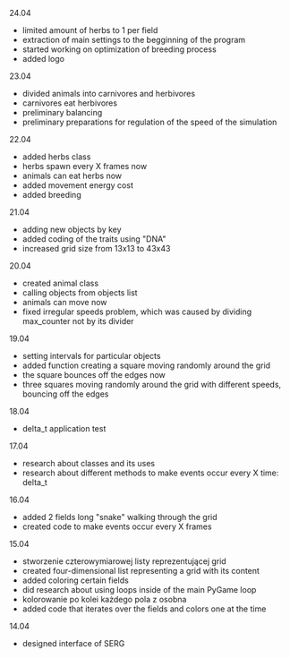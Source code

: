 24.04
- limited amount of herbs to 1 per field
- extraction of main settings to the begginning of the program
- started working on optimization of breeding process
- added logo

23.04
- divided animals into carnivores and herbivores
- carnivores eat herbivores
- preliminary balancing
- preliminary preparations for regulation of the speed of the simulation

22.04
- added herbs class
- herbs spawn every X frames now
- animals can eat herbs now
- added movement energy cost
- added breeding

21.04
- adding new objects by key
- added coding of the traits using "DNA"
- increased grid size from 13x13 to 43x43

20.04
- created animal class
- calling objects from objects list
- animals can move now
- fixed irregular speeds problem, which was caused by dividing max_counter not by its divider

19.04
- setting intervals for particular objects
- added function creating a square moving randomly around the grid
- the square bounces off the edges now
- three squares moving randomly around the grid with different speeds, bouncing off the edges

18.04
- delta_t application test

17.04
- research about classes and its uses
- research about different methods to make events occur every X time: delta_t

16.04
- added 2 fields long "snake" walking through the grid
- created code to make events occur every X frames

15.04
- stworzenie czterowymiarowej listy reprezentującej grid
- created four-dimensional list representing a grid with its content
- added coloring certain fields
- did research about using loops inside of the main PyGame loop
- kolorowanie po kolei każdego pola z osobna
- added code that iterates over the fields and colors one at the time

14.04
- designed interface of SERG

